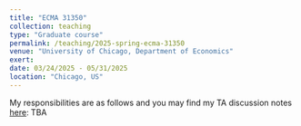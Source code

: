 ```yaml
---
title: "ECMA 31350"
collection: teaching
type: "Graduate course"
permalink: /teaching/2025-spring-ecma-31350
venue: "University of Chicago, Department of Economics"
exert: 
date: 03/24/2025 - 05/31/2025
location: "Chicago, US"
---
```

My responsibilities are as follows and you may find my TA discussion notes [here](https://nbviewer.jupyter.org/github/laurenqu/laurenqu.github.io/blob/master/files/teaching/Linear_Regression_Tutorial.ipynb):
TBA

